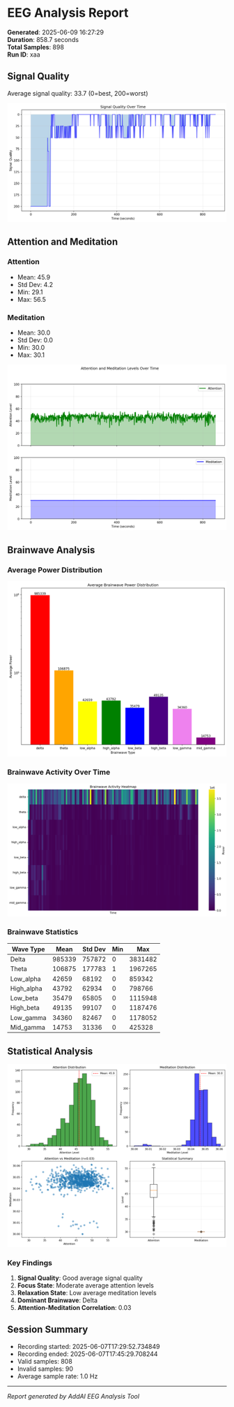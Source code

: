 # EEG Analysis Report

**Generated**: 2025-06-09 16:27:29  
**Duration**: 858.7 seconds  
**Total Samples**: 898  
**Run ID**: xaa

## Signal Quality

Average signal quality: 33.7 (0=best, 200=worst)

![Signal Quality](signal_quality.png)

## Attention and Meditation

### Attention
- Mean: 45.9
- Std Dev: 4.2
- Min: 29.1
- Max: 56.5

### Meditation
- Mean: 30.0
- Std Dev: 0.0
- Min: 30.0
- Max: 30.1

![Attention and Meditation](attention_meditation.png)

## Brainwave Analysis

### Average Power Distribution

![Brainwave Distribution](brainwave_distribution.png)

### Brainwave Activity Over Time

![Brainwave Heatmap](brainwave_heatmap.png)

### Brainwave Statistics

| Wave Type | Mean | Std Dev | Min | Max |
|-----------|------|---------|-----|-----|
| Delta | 985339 | 757872 | 0 | 3831482 |
| Theta | 106875 | 177783 | 1 | 1967265 |
| Low_alpha | 42659 | 68192 | 0 | 859342 |
| High_alpha | 43792 | 62934 | 0 | 798766 |
| Low_beta | 35479 | 65805 | 0 | 1115948 |
| High_beta | 49135 | 99107 | 0 | 1187476 |
| Low_gamma | 34360 | 82467 | 0 | 1178052 |
| Mid_gamma | 14753 | 31336 | 0 | 425328 |


## Statistical Analysis

![Statistical Summary](statistical_summary.png)

### Key Findings

1. **Signal Quality**: Good average signal quality
2. **Focus State**: Moderate average attention levels
3. **Relaxation State**: Low average meditation levels
4. **Dominant Brainwave**: Delta
5. **Attention-Meditation Correlation**: 0.03

## Session Summary

- Recording started: 2025-06-07T17:29:52.734849
- Recording ended: 2025-06-07T17:45:29.708244
- Valid samples: 808
- Invalid samples: 90
- Average sample rate: 1.0 Hz

---
*Report generated by AddAI EEG Analysis Tool*
